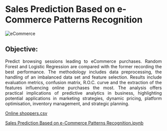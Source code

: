 # Sales Prediction Based on e-Commerce Patterns Recognition
![eCommerce](Images/eCommerce.jpg)
## Objective:
<p align="justify">
Predict browsing sessions leading to eCommerce purchases. Random Forest and Logistic Regression are compared with the former recording the best performance. The methodology includes data preprocessing, the handling of an imbalanced data set and feature selection. Results include evaluation metrics, confusion matrix, R.O.C. curve and the extraction of the features influencing online purchases the most. The analysis offers practical implications of predictive analytics in business, highlighting potential applications in marketing strategies, dynamic pricing, platform optimisation, inventory management, and strategic planning.
</p>


[Online shoppers.csv](https://github.com/justgrossi/Portfolio/blob/main/1.Sales_Prediction/online_shoppers.csv)

[Sales Prediction Based on e-Commerce Patterns Recognition.ipynb](https://github.com/justgrossi/Portfolio/blob/main/1.Sales_Prediction/Sales_Prediction_Based_on_eCommerce_Patterns_Recognition.ipynb)
